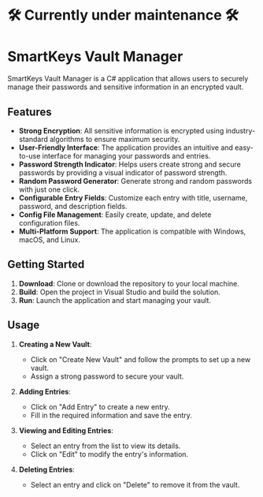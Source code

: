 # 🛠️ Currently under maintenance 🛠️
# SmartKeys Vault Manager

SmartKeys Vault Manager is a C# application that allows users to securely manage their passwords and sensitive information in an encrypted vault.

## Features

- **Strong Encryption**: All sensitive information is encrypted using industry-standard algorithms to ensure maximum security.
- **User-Friendly Interface**: The application provides an intuitive and easy-to-use interface for managing your passwords and entries.
- **Password Strength Indicator**: Helps users create strong and secure passwords by providing a visual indicator of password strength.
- **Random Password Generator**: Generate strong and random passwords with just one click.
- **Configurable Entry Fields**: Customize each entry with title, username, password, and description fields.
- **Config File Management**: Easily create, update, and delete configuration files.
- **Multi-Platform Support**: The application is compatible with Windows, macOS, and Linux.

## Getting Started

1. **Download**: Clone or download the repository to your local machine.
2. **Build**: Open the project in Visual Studio and build the solution.
3. **Run**: Launch the application and start managing your vault.

## Usage

1. **Creating a New Vault**:
   - Click on "Create New Vault" and follow the prompts to set up a new vault.
   - Assign a strong password to secure your vault.

2. **Adding Entries**:
   - Click on "Add Entry" to create a new entry.
   - Fill in the required information and save the entry.

3. **Viewing and Editing Entries**:
   - Select an entry from the list to view its details.
   - Click on "Edit" to modify the entry's information.

4. **Deleting Entries**:
   - Select an entry and click on "Delete" to remove it from the vault.
